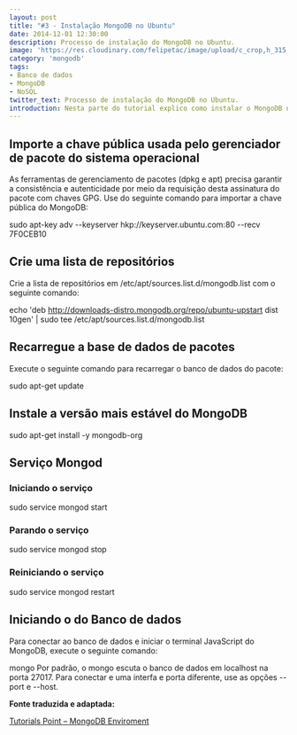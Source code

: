 ```yaml
---
layout: post
title: "#3 - Instalação MongoDB no Ubuntu"
date: 2014-12-01 12:30:00
description: Processo de instalação do MongoDB no Ubuntu.
image: 'https://res.cloudinary.com/felipetac/image/upload/c_crop,h_315,w_600,x_0,y_80/v1514992059/install2_okjvxy.jpg'
category: 'mongodb'
tags:
- Banco de dados
- MongoDB
- NoSQL
twitter_text: Processo de instalação do MongoDB no Ubuntu.
introduction: Nesta parte do tutorial explico como instalar o MongoDB no Ubuntu Linux.
---
```


## Importe a chave pública usada pelo gerenciador de pacote do sistema operacional

As ferramentas de gerenciamento de pacotes (dpkg e apt) precisa garantir a consistência e autenticidade por meio da requisição desta assinatura do pacote com chaves GPG. Use do seguinte comando para importar a chave pública do MongoDB:

sudo apt-key adv --keyserver hkp://keyserver.ubuntu.com:80 --recv 7F0CEB10

## Crie uma lista de repositórios

Crie a lista de repositórios em /etc/apt/sources.list.d/mongodb.list com o seguinte comando:

echo 'deb http://downloads-distro.mongodb.org/repo/ubuntu-upstart dist 10gen' | sudo tee /etc/apt/sources.list.d/mongodb.list

## Recarregue a base de dados de pacotes

Execute o seguinte comando para recarregar o banco de dados do pacote:

sudo apt-get update

## Instale a versão mais estável do MongoDB


sudo apt-get install -y mongodb-org

## Serviço Mongod


### Iniciando o serviço


sudo service mongod start

### Parando o serviço


sudo service mongod stop

### Reiniciando o serviço


sudo service mongod restart

## Iniciando o do Banco de dados

Para conectar ao banco de dados e iniciar o terminal JavaScript do MongoDB, execute o seguinte comando:

mongo
Por padrão, o mongo escuta o banco de dados em 
localhost na porta 27017. Para conectar e uma interfa e porta diferente, use as opções 
--port e 
--host.

**Fonte traduzida e adaptada:**
 
[Tutorials Point – MongoDB Enviroment](http://www.tutorialspoint.com/mongodb/mongodb_environment.htm)
